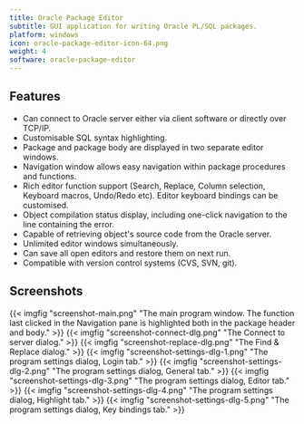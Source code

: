 ```yaml
---
title: Oracle Package Editor
subtitle: GUI application for writing Oracle PL/SQL packages.
platform: windows
icon: oracle-package-editor-icon-64.png
weight: 4
software: oracle-package-editor
---
```


## Features

* Can connect to Oracle server either via client software or directly over TCP/IP.
* Customisable SQL syntax highlighting.
* Package and package body are displayed in two separate editor windows.
* Navigation window allows easy navigation within package procedures and functions.
* Rich editor function support (Search, Replace, Column selection, Keyboard macros, Undo/Redo etc). Editor keyboard bindings can be customised.
* Object compilation status display, including one-click navigation to the line containing the error.
* Capable of retrieving object's source code from the Oracle server.
* Unlimited editor windows simultaneously.
* Can save all open editors and restore them on next run.
* Compatible with version control systems (CVS, SVN, git).

## Screenshots

{{< imgfig "screenshot-main.png"           "The main program window. The function last clicked in the Navigation pane is highlighted both in the package header and body." >}}
{{< imgfig "screenshot-connect-dlg.png"    "The Connect to server dialog." >}}
{{< imgfig "screenshot-replace-dlg.png"    "The Find & Replace dialog." >}}
{{< imgfig "screenshot-settings-dlg-1.png" "The program settings dialog, Login tab." >}}
{{< imgfig "screenshot-settings-dlg-2.png" "The program settings dialog, General tab." >}}
{{< imgfig "screenshot-settings-dlg-3.png" "The program settings dialog, Editor tab." >}}
{{< imgfig "screenshot-settings-dlg-4.png" "The program settings dialog, Highlight tab." >}}
{{< imgfig "screenshot-settings-dlg-5.png" "The program settings dialog, Key bindings tab." >}}